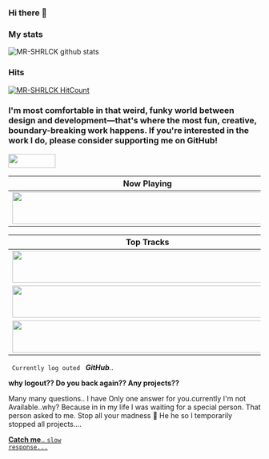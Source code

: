 ### Hi there 👋

<!--
**Mr-SHRLCK/Mr-SHRLCK** is a ✨ _special_ ✨ repository because its `README.md` (this file) appears on your GitHub profile.

### Hi there 👋

- 🔭 *I’m currently working on* ...UK🇬🇧
- 🌱 *I’m currently learning* ... Phyton 🐍,HTML,Java.
- 👯 *I’m looking to collaborate on* ...All the project's i got the invitation by someone
- 🤔 *I’m looking for help with* ... Shaalexader, Adhithyan
- 💬 *Ask me about* ... Devloper, Engineer,Obstimcts
- 📫 *How to reach me*: ...https://t.me/Te33on_5uicide
- 😄 *Pronouns*: ...nibba 
- ⚡ *Fun fact*: ...i'm a joker
-->
### My stats
![MR-SHRLCK github stats](https://github-readme-stats.vercel.app/api?username=Mr-SHRLCK&count_private=true)
### Hits
[![ MR-SHRLCK HitCount](http://hits.dwyl.com/MR-SHRLCK/MR-SHRLCK.svg)](http://hits.dwyl.com/MR-SHRLCK/MR-SHRLCK)

### I'm most comfortable in that weird, funky world between design and development—that's where the most fun, creative, boundary-breaking work happens. If you're interested in the work I do, please consider supporting me on GitHub!

<a href="https://github.com/sponsors/MR-SHRLCK" title="Sponsor Nate Moore"><img src="/assets/sponsor.svg?sanitize=true" width="94" height="28" aria-hidden="true"></a>

| Now Playing                                                                                                                    |
| ------------------------------------------------------------------------------------------------------------------------------ |
| <a href="https://status.nmoo.dev/now-playing?open"><img src="https://status.nmoo.dev/now-playing" width="540" height="64"></a> |


<table>
  <thead>
    <tr>
      <th>Top Tracks</th>
    </tr>
  </thead>
  <tbody>
    <tr>
      <td><a href="https://status.nmoo.dev/top-tracks?i=1&open"><img src="https://status.nmoo.dev/top-tracks?i=1" width="540" height="64"></a></td>
    </tr>
    <tr></tr> <!-- hide gray row -->
    <tr>
      <td><a href="https://status.nmoo.dev/top-tracks?i=2&open"><img src="https://status.nmoo.dev/top-tracks?i=2" width="540" height="64"></a></td>
    </tr>
    <tr></tr> <!-- hide gray row -->
    <tr>
      <td><a href="https://status.nmoo.dev/top-tracks?i=3&open"><img src="https://status.nmoo.dev/top-tracks?i=3" width="540" height="64"></a></td>
    </tr>
  </tbody>
</table>

<code> Currently log outed </code> <b><i> GitHub</b></I>..
<p><b>why logout?? Do you back again?? Any projects??</b></p>
Many many questions.. I have Only one answer for you.currently I'm not Available..why? Because in in my life I was waiting for a special person.
That person asked to me. Stop all your madness 🤨
He he so I temporarily stopped all projects....

<a href="https://t.me/Mst_jackson"><b>Catch me</b>..
<code>slow response...</code>
